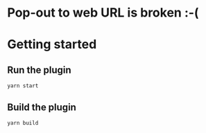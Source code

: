 # Pop-out to web URL is broken :-(




# Getting started

## Run the plugin

```
yarn start
```

## Build the plugin

```
yarn build
```
